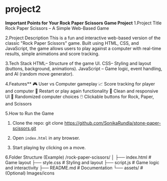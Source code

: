 # project2
**Important Points for Your Rock Paper Scissors Game Project**
1.Project Title
Rock Paper Scissors – A Simple Web-Based Game

2.Project Description
This is a fun and interactive web-based version of the classic "Rock Paper Scissors" game. Built using HTML, CSS, and JavaScript, the game allows users to play against a computer with real-time results, simple animations and score tracking.

3.Tech Stack
HTML– Structure of the game UI.
CSS– Styling and layout (buttons, background, animations).
JavaScript – Game logic, event handling, and AI (random move generator).

4.Features**
🎮 User vs Computer gameplay
📈 Score tracking for player and computer
🔁 Restart or play again functionality
🎨 Clean and responsive UI
🤖 Randomized computer choices
🖱️ Clickable buttons for Rock, Paper, and Scissors

5.How to Run the Game

1. Clone the repo:
git clone https://github.com/SonikaRundla/stone-paper-scissors.git
 
2. Open `index.html` in any browser.
3. Start playing by clicking on a move.

6.Folder Structure (Example)
/rock-paper-scissors/
│
├── index.html         # Game layout
├── style.css          # Styling and layout
├── script.js          # Game logic and interactivity
├── README.md          # Documentation
└── assets/            # (Optional) Images/icons


